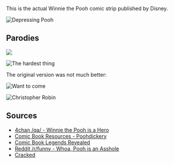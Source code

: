 This is the actual Winnie the Pooh comic strip published by Disney.

![Depressing Pooh](http://i.imgur.com/411PIMA.jpg)

## Parodies

![](http://i2.kym-cdn.com/photos/images/facebook/000/539/570/3b2.jpg)

![The hardest thing](http://i.imgur.com/6LGTdxx.jpg)

The original version was not much better:

![Want to come](http://i.imgur.com/sCtXl1A.jpg)

![Christopher Robin](http://i.imgur.com/7ZnB7.jpg)

## Sources

* [4chan /qa/ - Winnie the Pooh is a Hero](http://boards.4chan.org/qa/thread/77501/winnie-the-pooh-is-a-hero)
* [Comic Book Resources - Poohdickery](http://goodcomics.comicbookresources.com/category/poohdickery/)
* [Comic Book Legends Revealed](http://goodcomics.comicbookresources.com/2012/10/05/comic-book-legends-revealed-387/)
* [Reddit /r/funny - Whoa, Pooh is an Asshole](http://www.reddit.com/r/funny/comments/10cvqd/whoa_pooh_is_an_asshole/)
* [Cracked](http://www.cracked.com/article_21404_6-shockingly-adult-episodes-kid-friendly-franchises.html)